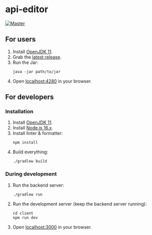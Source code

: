 # api-editor

[![Master](https://github.com/lars-reimann/api-editor/actions/workflows/master.yml/badge.svg?branch=master)](https://github.com/lars-reimann/api-editor/actions/workflows/master.yml)

## For users

1. Install [OpenJDK 11](https://adoptopenjdk.net/).
2. Grab the [latest release](https://github.com/lars-reimann/api-editor/releases).
3. Run the Jar:
    ```shell
    java -jar path/to/jar
    ```
4. Open [localhost:4280](http://localhost:4280) in your browser.

## For developers

### Installation

1. Install [OpenJDK 11](https://adoptopenjdk.net/).
2. Install [Node.js 16.x](https://nodejs.org/en/).
3. Install linter & formatter:
    ```shell
    npm install
    ```
4. Build everything:
    ```shell
    ./gradlew build
    ```

### During development

1. Run the backend server:
    ```shell
    ./gradlew run
    ```
2. Run the development server (keep the backend server running):
    ```shell
    cd client
    npm run dev
    ```
3. Open [localhost:3000](http://localhost:3000) in your browser.

